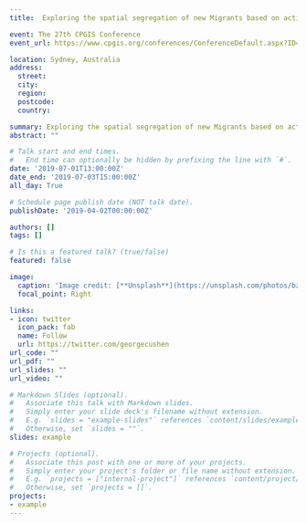 ```yaml
---
title:  Exploring the spatial segregation of new Migrants based on activity space

event: The 27th CPGIS Conference
event_url: https://www.cpgis.org/conferences/ConferenceDefault.aspx?ID=75

location: Sydney, Australia
address:
  street: 
  city: 
  region: 
  postcode: 
  country: 

summary: Exploring the spatial segregation of new Migrants based on activity space
abstract: ""

# Talk start and end times.
#   End time can optionally be hidden by prefixing the line with `#`.
date: '2019-07-01T13:00:00Z'
date_end: '2019-07-03T15:00:00Z'
all_day: True

# Schedule page publish date (NOT talk date).
publishDate: '2019-04-02T00:00:00Z'

authors: []
tags: []

# Is this a featured talk? (true/false)
featured: false

image:
  caption: 'Image credit: [**Unsplash**](https://unsplash.com/photos/bzdhc5b3Bxs)'
  focal_point: Right

links:
- icon: twitter
  icon_pack: fab
  name: Follow
  url: https://twitter.com/georgecushen
url_code: ""
url_pdf: ""
url_slides: ""
url_video: ""

# Markdown Slides (optional).
#   Associate this talk with Markdown slides.
#   Simply enter your slide deck's filename without extension.
#   E.g. `slides = "example-slides"` references `content/slides/example-slides.md`.
#   Otherwise, set `slides = ""`.
slides: example

# Projects (optional).
#   Associate this post with one or more of your projects.
#   Simply enter your project's folder or file name without extension.
#   E.g. `projects = ["internal-project"]` references `content/project/deep-learning/index.md`.
#   Otherwise, set `projects = []`.
projects:
- example
---
```


